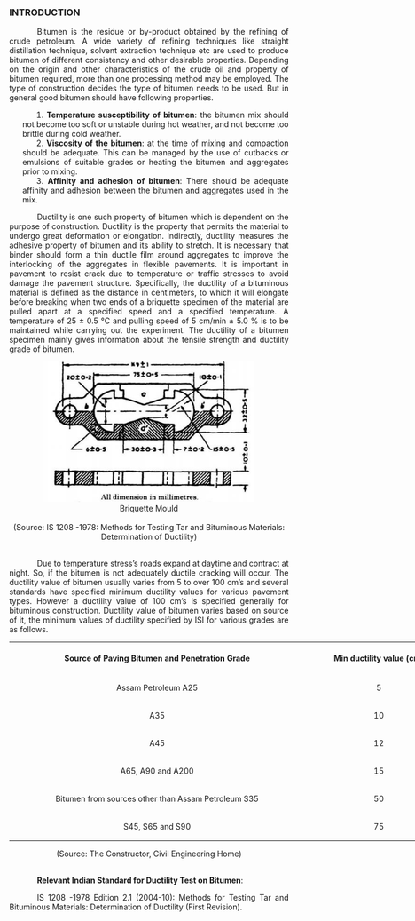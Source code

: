 ### INTRODUCTION<br>
<p style="text-indent:50px; text-align:justify;">Bitumen is the residue or by-product obtained by the refining of crude petroleum. A wide variety of refining techniques like straight distillation technique, solvent extraction technique etc are used to produce bitumen of different consistency and other desirable properties. Depending on the origin and other characteristics of the crude oil and property of bitumen required, more than one processing method may be employed. The type of construction decides the type of bitumen needs to be used. But in general good bitumen should have following properties.</p>

<ol style="text-indent:25px; text-align:justify;list-style-position: inside">
<li><strong>Temperature susceptibility of bitumen</strong>: the bitumen mix should not become too soft or unstable during hot weather, and not become too brittle during cold weather.</li>

<li><strong>Viscosity of the bitumen</strong>: at the time of mixing and compaction should be adequate. This can be managed by the use of cutbacks or emulsions of suitable grades or heating the bitumen and aggregates prior to mixing.</li>

<li><strong>Affinity and adhesion of bitumen</strong>: There should be adequate affinity and adhesion between the bitumen and aggregates used in the mix.</li>
</ol>
<p style="text-indent:50px; text-align:justify;">Ductility is one such property of bitumen which is dependent on the purpose of construction. Ductility is the property that permits the material to undergo great deformation or elongation. Indirectly, ductility measures the adhesive property of bitumen and its ability to stretch. It is necessary that binder should form a thin ductile film around aggregates to improve the interlocking of the aggregates in flexible pavements. It is important in pavement to resist crack due to temperature or traffic stresses to avoid damage the pavement structure. Specifically, the ductility of a bituminous material is defined as the distance in centimeters, to which it will elongate before breaking when two ends of a briquette specimen of the material are pulled apart at a specified speed and a specified temperature. A temperature of 25 &plusmn; 0.5 &deg;C and pulling speed of 5 cm/min &plusmn; 5.0 % is to be maintained while carrying out the experiment. The ductility of a bitumen specimen mainly gives information about the tensile strength and ductility grade of bitumen.</p>

<center>
  <img src="images/Briquette.JPG" height="253" width="380">
</center>

<center>Briquette Mould</center><br>
<center>(Source: IS 1208 -1978: Methods for Testing Tar and Bituminous Materials: Determination of Ductility)</center><br>

<p style="text-indent:50px; text-align:justify;">Due to temperature stress’s roads expand at daytime and contract at night. So, if the bitumen is not adequately ductile cracking will occur. The ductility value of bitumen usually varies from 5 to over 100 cm’s and several standards have specified minimum ductility values for various pavement types. However a ductility value of 100 cm’s is specified generally for bituminous construction. Ductility value of bitumen varies based on source of it, the minimum values of ductility specified by ISI for various grades are as follows.</p>

<center><table style="width:800px;margin-left: 0;text-align:center;">
<tr style="text-align:center">
<th style="text-align:center;height:50px;width:40%">Source of Paving Bitumen and Penetration Grade</th>
<th style="text-align:center;height:50px;width:20%">Min ductility value (cm)</th>
</tr>
<tr style="text-align:center;height:50px;">
<td> Assam Petroleum A25</td>
<td> 5</td>
</tr>
<tr style="text-align:center;height:50px;">
<td>A35</td>
<td>10</td>
</tr>
<tr style="text-align:center;height:50px;">
<td>A45</td>
<td>12</td>
</tr>
<tr style="text-align:center;height:50px;">
<td>A65, A90 and A200</td>
<td>15</td>
</tr>
<tr style="text-align:center;height:50px;">
<td>Bitumen from sources other than Assam Petroleum S35</td>
<td>50</td>
</tr>
<tr style="text-align:center;height:50px;">
<td>S45, S65 and S90 </td>
<td>75</td>
</tr>
</table></center>

<center>(Source: The Constructor, Civil Engineering Home)</center><br>

<p style="text-indent:50px; text-align:justify;"><strong>Relevant Indian Standard for Ductility Test on Bitumen</strong>: </p>
<p style="text-indent:50px; text-align:justify;">IS 1208 -1978 Edition 2.1 (2004-10): Methods for Testing Tar and Bituminous Materials: Determination of Ductility (First Revision).</p>
